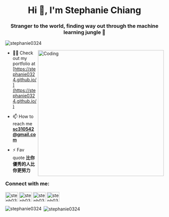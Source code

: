 <h1 align="center">Hi 👋, I'm Stephanie Chiang</h1>
<h3 align="center">Stranger to the world, finding way out through the machine learning jungle 🌲</h3>

<p align="left"> <img src="https://komarev.com/ghpvc/?username=stephanie0324&color=green" alt="stephanie0324" /> </p>
<img align="right" alt="Coding" width="400" src="https://cdn.dribbble.com/users/2646423/screenshots/5507196/computer.gif">

- 👨‍💻 Check out my portfolio at [https://stephanie0324.github.io/](https://stephanie0324.github.io/)

- 📫 How to reach me **sc310542@gmail.com**

- ⚡ Fav quote **比你優秀的人比你更努力**

<h3 align="left">Connect with me:</h3>
<p align="left">
<a href="[https://twitter.com/khushboogoel01](https://www.facebook.com/profile.php?id=100005029028402&locale=zh_TW)" target="blank"><img align="center" src="https://cdn.jsdelivr.net/npm/simple-icons@3.0.1/icons/facebook.svg" alt="steph0324" height="30" width="40" /></a>
<a href="https://www.linkedin.com/in/stephanie-chiang-42100b165/" target="blank"><img align="center" src="https://cdn.jsdelivr.net/npm/simple-icons@3.0.1/icons/linkedin.svg" alt="steph0324" height="30" width="40" /></a>
<a href="https://www.instagram.com/yrs_2499?igsh=MXJ5MHNpc2ZxNHh5NA%3D%3D&utm_source=qr" target="blank"><img align="center" src="https://cdn.jsdelivr.net/npm/simple-icons@3.0.1/icons/instagram.svg" alt="steph0324" height="30" width="40" /></a>
<a href="https://www.youtube.com/channel/UCpIrOv7O2R7HfpCEMQEOOKQ" target="blank"><img align="center" src="https://cdn.jsdelivr.net/npm/simple-icons@3.0.1/icons/youtube.svg" alt="steph0324" height="30" width="40" /></a>
</p>

<!--<h3 align="left">Languages and Tools:</h3>
<p align="left"> <a href="https://www.cprogramming.com/" target="_blank"> <img src="https://devicons.github.io/devicon/devicon.git/icons/c/c-original.svg" alt="c" width="40" height="40"/> </a> <a href="https://www.w3schools.com/cpp/" target="_blank"> <img src="https://devicons.github.io/devicon/devicon.git/icons/cplusplus/cplusplus-original.svg" alt="cplusplus" width="40" height="40"/> </a> <a href="https://www.w3schools.com/css/" target="_blank"> <img src="https://devicons.github.io/devicon/devicon.git/icons/css3/css3-original-wordmark.svg" alt="css3" width="40" height="40"/> </a> <a href="https://www.figma.com/" target="_blank"> <img src="https://www.vectorlogo.zone/logos/figma/figma-icon.svg" alt="figma" width="40" height="40"/> </a> <a href="https://flutter.dev" target="_blank"> <img src="https://www.vectorlogo.zone/logos/flutterio/flutterio-icon.svg" alt="flutter" width="40" height="40"/> </a> <a href="https://git-scm.com/" target="_blank"> <img src="https://www.vectorlogo.zone/logos/git-scm/git-scm-icon.svg" alt="git" width="40" height="40"/> </a> <a href="https://www.w3.org/html/" target="_blank"> <img src="https://devicons.github.io/devicon/devicon.git/icons/html5/html5-original-wordmark.svg" alt="html5" width="40" height="40"/> </a> <a href="https://www.linux.org/" target="_blank"> <img src="https://devicons.github.io/devicon/devicon.git/icons/linux/linux-original.svg" alt="linux" width="40" height="40"/> </a> <a href="https://www.photoshop.com/en" target="_blank"> <img src="https://devicons.github.io/devicon/devicon.git/icons/photoshop/photoshop-plain.svg" alt="photoshop" width="40" height="40"/> </a> <a href="https://www.python.org" target="_blank"> <img src="https://devicons.github.io/devicon/devicon.git/icons/python/python-original.svg" alt="python" width="40" height="40"/> </a> </p>
-->
<p><img align="left" src="https://github-readme-stats.vercel.app/api/top-langs?username=stephanie0324&show_icons=true&locale=en&layout=compact" alt="stephanie0324" /></p>

<p>&nbsp;<img align="center" src="https://github-readme-stats.vercel.app/api?username=stephanie0324&show_icons=true&locale=en" alt="stephanie0324" /></p>




